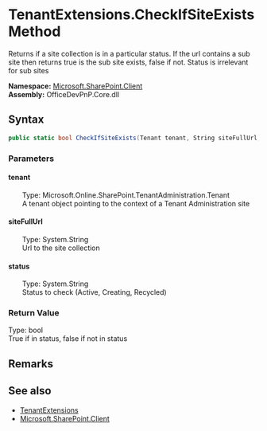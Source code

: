 # TenantExtensions.CheckIfSiteExists Method  
 Returns if a site collection is in a particular status. If the url contains a sub site then returns true is the sub site exists, false if not. Status is irrelevant for sub sites   

**Namespace:** [Microsoft.SharePoint.Client](Microsoft.SharePoint.Client.md)  
**Assembly:** OfficeDevPnP.Core.dll  
## Syntax
```C#
public static bool CheckIfSiteExists(Tenant tenant, String siteFullUrl, String status)
```
### Parameters
#### tenant  
&emsp;&emsp;Type: Microsoft.Online.SharePoint.TenantAdministration.Tenant  
&emsp;&emsp;A tenant object pointing to the context of a Tenant Administration site  

  

#### siteFullUrl  
&emsp;&emsp;Type: System.String  
&emsp;&emsp;Url to the site collection  

  

#### status  
&emsp;&emsp;Type: System.String  
&emsp;&emsp;Status to check (Active, Creating, Recycled)  

  

### Return Value
Type: bool  
True if in status, false if not in status  


## Remarks
  
## See also
- [TenantExtensions](Microsoft.SharePoint.Client.TenantExtensions.md) 
- [Microsoft.SharePoint.Client](Microsoft.SharePoint.Client.md) 
